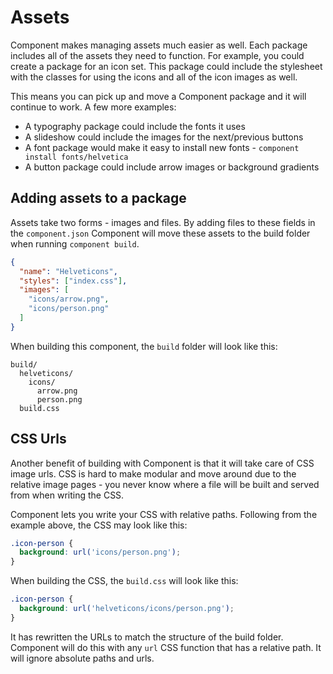 # Assets

Component makes managing assets much easier as well. Each package includes all of the assets
they need to function. For example, you could create a package for an icon set. This package
could include the stylesheet with the classes for using the icons and all of the icon images
as well.

This means you can pick up and move a Component package and it will continue to work. A few
more examples:

* A typography package could include the fonts it uses
* A slideshow could include the images for the next/previous buttons
* A font package would make it easy to install new fonts - `component install fonts/helvetica`
* A button package could include arrow images or background gradients

## Adding assets to a package

Assets take two forms - images and files. By adding files to these fields in the `component.json`
Component will move these assets to the build folder when running `component build`.

```json
{
  "name": "Helveticons",
  "styles": ["index.css"],
  "images": [
    "icons/arrow.png",
    "icons/person.png"
  ]
}
```

When building this component, the `build` folder will look like this:

```
build/
  helveticons/
    icons/
      arrow.png
      person.png
  build.css
```

## CSS Urls

Another benefit of building with Component is that it will take care of CSS image urls. CSS is
hard to make modular and move around due to the relative image pages - you never know where a
file will be built and served from when writing the CSS.

Component lets you write your CSS with relative paths. Following from the example above, the
CSS may look like this:

```css
.icon-person {
  background: url('icons/person.png');
}
```

When building the CSS, the `build.css` will look like this:

```css
.icon-person {
  background: url('helveticons/icons/person.png');
}
```

It has rewritten the URLs to match the structure of the build folder. Component will do this
with any `url` CSS function that has a relative path. It will ignore absolute paths and urls.
